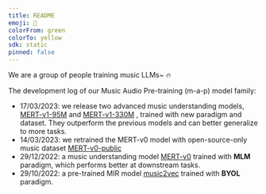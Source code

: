 ```yaml
---
title: README
emoji: 👀
colorFrom: green
colorTo: yellow
sdk: static
pinned: false
---
```


We are a group of people training music LLMs~ 🔥

The development log of our Music Audio Pre-training (m-a-p) model family:
- 17/03/2023: we release two advanced music understanding models, [MERT-v1-95M](https://huggingface.co/m-a-p/MERT-v1-95M) and [MERT-v1-330M](https://huggingface.co/m-a-p/MERT-v1-330M) , trained with new paradigm and dataset. They outperform the previous 
models and can better generalize to more tasks.
- 14/03/2023: we retrained the MERT-v0 model with open-source-only music dataset [MERT-v0-public](https://huggingface.co/m-a-p/MERT-v0-public)
- 29/12/2022: a music understanding model [MERT-v0](https://huggingface.co/m-a-p/MERT-v0) trained with **MLM** paradigm, which performs better at downstream tasks.
- 29/10/2022: a pre-trained MIR model [music2vec](https://huggingface.co/m-a-p/music2vec-v1) trained with **BYOL** paradigm.

